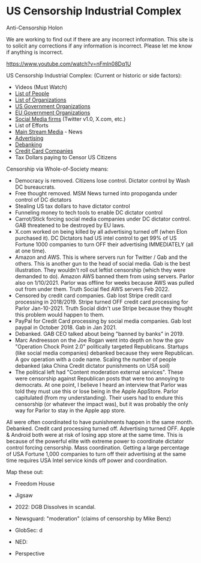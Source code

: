 # US Censorship Industrial Complex
Anti-Censorship Holon

We are working to find out if there are any incorrect information. This site is to solicit any corrections if any information is incorrect. Please let me know if anything is incorrect.

https://www.youtube.com/watch?v=nFmln08Dq1U

US Censorship Industrial Complex: (Current or historic or side factors):
* Videos (Must Watch)
* [List of People](https://github.com/FreedomNow2025/Anti_Censorship_Holon/blob/main/Files/People.md)
* [List of Organizations](https://github.com/FreedomNow2025/Anti_Censorship_Holon/blob/main/Files/Organizations.md)
* [US Government Organizations](https://github.com/FreedomNow2025/Anti_Censorship_Holon/blob/main/Files/US_Gov)
* [EU Government Organizations]()
* [Social Media firms](https://github.com/FreedomNow2025/Anti_Censorship_Holon/blob/main/Files/Social_Media_Companies.md) (Twitter v1.0, X.com, etc.)
* List of Efforts
* [Main Stream Media](https://github.com/FreedomNow2025/Anti_Censorship_Holon/blob/main/Files/MSM.md) - News
* [Advertising](https://github.com/FreedomNow2025/Anti_Censorship_Holon/blob/main/Files/Advertising.md)
* [Debanking](https://github.com/FreedomNow2025/Anti_Censorship_Holon/blob/main/Files/Debanking.md)
* [Credit Card Companies](https://github.com/FreedomNow2025/Anti_Censorship_Holon/blob/main/Files/Credit_Cards.md)
* Tax Dollars paying to Censor US Citizens



Censorship via Whole-of-Society means:
* Democracy is removed. Citizens lose control. Dictator control by Wash DC bureaucrats.
* Free thought removed. MSM News turned into propoganda under control of DC dictators
* Stealing US tax dollars to have dictator control
* Funneling money to tech tools to enable DC dictator control
* Carrot/Stick forcing social media companies under DC dictator control. GAB threatened to be destroyed by EU laws.
* X.com worked on being killed by all advertising turned off (when Elon purchased it). DC Dictators had US intel control to get 99% of US Fortune 1000 companies to turn OFF their advertising IMMEDIATELY (all at one time).
 * Amazon and AWS. This is where servers run for Twitter / Gab and the others. This is another gun to the head of social media. Gab is the best illustration. They wouldn't roll out leftist censorship (which they were demanded to do).  Amazon AWS banned them from using servers. Parlor also on 1/10/2021.  Parlor was offline for weeks because AWS was pulled out from under them. Truth Social fled AWS servers Feb 2022.
* Censored by credit card companies. Gab lost Stripe credit card processing in 2018/2019.  Stripe turned OFF credit card processing for Parlor Jan-10-2021. Truth Social didn't use Stripe because they thought this problem would happen to them.
* PayPal for Credit Card processing by social media companies.  Gab lost paypal in October 2018. Gab in Jan 2021.
* Debanked. GAB CEO talked about being "banned by banks" in 2019. 
* Marc Andreesson on the Joe Rogan went into depth on how the gov "Operation Chock Point 2.0" politically targeted Republicans.  Startups (like social media companies) debanked because they were Republican. A gov operation with a code name. Scaling the number of people debanked (aka China Credit dictator punishments on USA soil)
* The political left had "Content moderation external services". These were censorship against Republican posts that were too annoying to democrats. At one point, I believe I heard an interview that Parlor was told they must use this or lose being in the Apple AppStore. Parlor capitulated (from my understanding). Their users had to endure this censorship (or whatever the impact was), but it was probably the only way for Parlor to stay in the Apple app store.

All were often coordinated to have punishments happen in the same month. Debanked. Credit card processing turned off. Advertising turned OFF. Apple & Android both were at risk of losing app store at the same time. This is because of the powerful elite with extreme power to coordinate dictator control forcing censorship.  Mass coordination. Getting a large percentage of USA Fortune 1,000 companies to turn off their advertising at the same time requires USA Intel service kinds off power and coordination.


Map these out:
* Freedom House
* Jigsaw
* 2022: DGB Dissolves in scandal.

* Newsguard: "moderation" (claims of censorship by Mike Benz)
* GlobSec: d
* NED:
* Perspective
